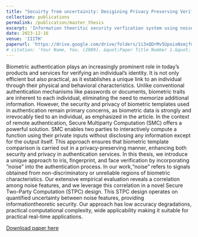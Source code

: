 ```yaml
---
title: "Secuirty from uncertainity: Desigining Privacy Preserving Verification Methods using Noise"
collection: publications
permalink: /publication/master_thesis
excerpt: 'Information theoritic security verfication system using noise for biometric template protection'
date: 2023-12-16
venue: 'IIITH'
paperurl: 'https://drive.google.com/drive/folders/1i3xQDrMv5UpoixNsmjfm2gNzxM3PWgHe?usp=drive_link'
# citation: 'Your Name, You. (2009). &quot;Paper Title Number 1.&quot; <i>Journal 1</i>. 1(1).'
---
```

Biometric authentication plays an increasingly prominent role in today’s products and services for verifying an individual’s identity. It is not only efficient but also practical, as it establishes a unique link to an individual through their physical and behavioral characteristics. Unlike conventional authentication mechanisms like passwords or documents, biometric traits are inherent to each individual, eliminating the need to memorize additional information. However, the security and privacy of biometric templates used in authentication remain primary concerns, as biometric data is strongly and irrevocably tied to an individual, as emphasized in the article. In the context of remote authentication, Secure Multiparty Computation (SMC) offers a powerful solution. SMC enables two parties to interactively compute a function using their private inputs without disclosing any information except for the output itself. This approach ensures that biometric template comparison is carried out in a privacy-preserving manner, enhancing both security and privacy in authentication services. In this thesis, we introduce a unique approach to iris, fingerprint, and face verification by incorporating ”noise” into the authentication process. In our work,“noise” refers to signals obtained from non-discriminatory or unreliable regions of biometric characteristics. Our extensive empirical evaluation reveals a correlation among noise features, and we leverage this correlation in a novel Secure Two-Party Computation (STPC) design. This STPC design operates on quantified uncertainty between noise features, providing informationtheoretic security. Our approach has low accuracy degradations, practical computational complexity, wide applicability making it suitable for practical real-time applications.

[Download paper here](https://web2py.iiit.ac.in/research_centres/publications/download/mastersthesis.pdf.b9b11eaeeb7507c0.70726167756e615f636f727265637465645f7468657369735f7072696e742e706466.pdf)
<!-- 
Recommended citation: Your Name, You. (2009). "Paper Title Number 1." <i>Journal 1</i>. 1(1). -->
